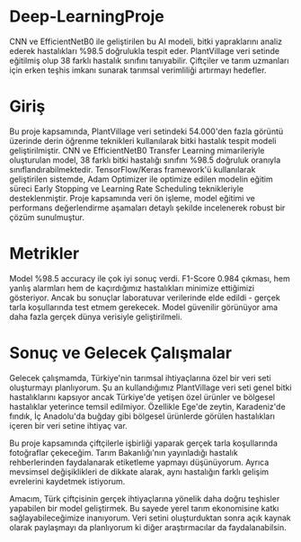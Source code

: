 # Deep-LearningProje
CNN ve EfficientNetB0 ile geliştirilen bu AI modeli, bitki yapraklarını analiz ederek hastalıkları %98.5 doğrulukla tespit eder. PlantVillage veri setinde eğitilmiş olup 38 farklı hastalık sınıfını tanıyabilir. Çiftçiler ve tarım uzmanları için erken teşhis imkanı sunarak tarımsal verimliliği artırmayı hedefler.

# Giriş
Bu proje kapsamında, PlantVillage veri setindeki 54.000'den fazla görüntü üzerinde derin öğrenme teknikleri kullanılarak bitki hastalık tespit modeli geliştirilmiştir. CNN ve EfficientNetB0 Transfer Learning mimarileriyle oluşturulan model, 38 farklı bitki hastalığı sınıfını %98.5 doğruluk oranıyla sınıflandırabilmektedir. TensorFlow/Keras framework'ü kullanılarak geliştirilen sistemde, Adam Optimizer ile optimize edilen modelin eğitim süreci Early Stopping ve Learning Rate Scheduling teknikleriyle desteklenmiştir. Proje kapsamında veri ön işleme, model eğitimi ve performans değerlendirme aşamaları detaylı şekilde incelenerek robust bir çözüm sunulmuştur.

# Metrikler
Model %98.5 accuracy ile çok iyi sonuç verdi. F1-Score 0.984 çıkması, hem yanlış alarmları hem de kaçırdığımız hastalıkları minimize ettiğimizi gösteriyor. Ancak bu sonuçlar laboratuvar verilerinde elde edildi - gerçek tarla koşullarında test etmem gerekecek. Model güvenilir görünüyor ama daha fazla gerçek dünya verisiyle geliştirilmeli. 

# Sonuç ve Gelecek Çalışmalar
Gelecek çalışmamda, Türkiye'nin tarımsal ihtiyaçlarına özel bir veri seti oluşturmayı planlıyorum. Şu an kullandığımız PlantVillage veri seti genel bitki hastalıklarını kapsıyor ancak Türkiye'de yetişen özel ürünler ve bölgesel hastalıklar yeterince temsil edilmiyor. Özellikle Ege'de zeytin, Karadeniz'de fındık, İç Anadolu'da buğday gibi bölgesel ürünlerde görülen hastalıkları içeren bir veri setine ihtiyaç var.

Bu proje kapsamında çiftçilerle işbirliği yaparak gerçek tarla koşullarında fotoğraflar çekeceğim. Tarım Bakanlığı'nın yayınladığı hastalık rehberlerinden faydalanarak etiketleme yapmayı düşünüyorum. Ayrıca mevsimsel değişiklikleri de dikkate alarak, aynı hastalığın farklı gelişim evrelerini kaydetmek istiyorum.

Amacım, Türk çiftçisinin gerçek ihtiyaçlarına yönelik daha doğru teşhisler yapabilen bir model geliştirmek. Bu sayede yerel tarım ekonomisine katkı sağlayabileceğimize inanıyorum. Veri setini oluşturduktan sonra açık kaynak olarak paylaşmayı da planlıyorum ki diğer araştırmacılar da faydalanabilsin.
